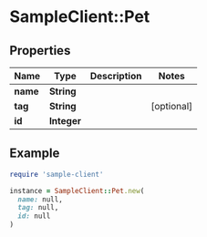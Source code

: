 # SampleClient::Pet

## Properties

| Name | Type | Description | Notes |
| ---- | ---- | ----------- | ----- |
| **name** | **String** |  |  |
| **tag** | **String** |  | [optional] |
| **id** | **Integer** |  |  |

## Example

```ruby
require 'sample-client'

instance = SampleClient::Pet.new(
  name: null,
  tag: null,
  id: null
)
```

